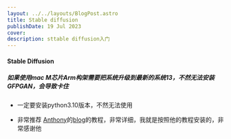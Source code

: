 ```yaml
---
layout: ../../layouts/BlogPost.astro
title: Stable diffusion
publishDate: 19 Jul 2023
cover:
description: sttable diffusion入门
---
```

#### Stable Diffusion

##### 如果使用mac M芯片Arm构架需要把系统升级到最新的系统13，不然无法安装GFPGAN，会导致卡住

- 一定要安装python3.10版本，不然无法使用

- 非常推荐 [Anthony](https://github.com/antfu)的[blog](https://antfu.me/posts/ai-qrcode)的教程，非常详细，我就是按照他的教程安装的，非常感谢他
